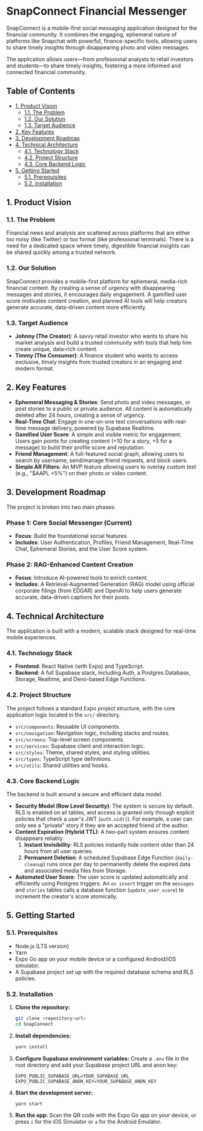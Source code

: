 # SnapConnect Financial Messenger

SnapConnect is a mobile-first social messaging application designed for the financial community. It combines the engaging, ephemeral nature of platforms like Snapchat with powerful, finance-specific tools, allowing users to share timely insights through disappearing photo and video messages.

The application allows users—from professional analysts to retail investors and students—to share timely insights, fostering a more informed and connected financial community.

## Table of Contents

- [1. Product Vision](#1-product-vision)
  - [1.1. The Problem](#11-the-problem)
  - [1.2. Our Solution](#12-our-solution)
  - [1.3. Target Audience](#13-target-audience)
- [2. Key Features](#2-key-features)
- [3. Development Roadmap](#3-development-roadmap)
- [4. Technical Architecture](#4-technical-architecture)
  - [4.1. Technology Stack](#41-technology-stack)
  - [4.2. Project Structure](#42-project-structure)
  - [4.3. Core Backend Logic](#43-core-backend-logic)
- [5. Getting Started](#5-getting-started)
  - [5.1. Prerequisites](#51-prerequisites)
  - [5.2. Installation](#52-installation)

## 1. Product Vision

### 1.1. The Problem
Financial news and analysis are scattered across platforms that are either too noisy (like Twitter) or too formal (like professional terminals). There is a need for a dedicated space where timely, digestible financial insights can be shared quickly among a trusted network.

### 1.2. Our Solution
SnapConnect provides a mobile-first platform for ephemeral, media-rich financial content. By creating a sense of urgency with disappearing messages and stories, it encourages daily engagement. A gamified user score motivates content creation, and planned AI tools will help creators generate accurate, data-driven content more efficiently.

### 1.3. Target Audience
- **Johnny (The Creator)**: A savvy retail investor who wants to share his market analysis and build a trusted community with tools that help him create unique, data-rich content.
- **Timmy (The Consumer)**: A finance student who wants to access exclusive, timely insights from trusted creators in an engaging and modern format.

## 2. Key Features

- **Ephemeral Messaging & Stories**: Send photo and video messages, or post stories to a public or private audience. All content is automatically deleted after 24 hours, creating a sense of urgency.
- **Real-Time Chat**: Engage in one-on-one text conversations with real-time message delivery, powered by Supabase Realtime.
- **Gamified User Score**: A simple and visible metric for engagement. Users gain points for creating content (+10 for a story, +5 for a message) to build their profile score and reputation.
- **Friend Management**: A full-featured social graph, allowing users to search by username, send/manage friend requests, and block users.
- **Simple AR Filters**: An MVP feature allowing users to overlay custom text (e.g., "$AAPL +5%") on their photo or video content.

## 3. Development Roadmap

The project is broken into two main phases:

### Phase 1: Core Social Messenger (Current)
- **Focus**: Build the foundational social features.
- **Includes**: User Authentication, Profiles, Friend Management, Real-Time Chat, Ephemeral Stories, and the User Score system.

### Phase 2: RAG-Enhanced Content Creation
- **Focus**: Introduce AI-powered tools to enrich content.
- **Includes**: A Retrieval-Augmented Generation (RAG) model using official corporate filings (from EDGAR) and OpenAI to help users generate accurate, data-driven captions for their posts.

## 4. Technical Architecture

The application is built with a modern, scalable stack designed for real-time mobile experiences.

### 4.1. Technology Stack
- **Frontend**: React Native (with Expo) and TypeScript.
- **Backend**: A full Supabase stack, including Auth, a Postgres Database, Storage, Realtime, and Deno-based Edge Functions.

### 4.2. Project Structure
The project follows a standard Expo project structure, with the core application logic located in the `src/` directory.

- `src/components`: Reusable UI components.
- `src/navigation`: Navigation logic, including stacks and routes.
- `src/screens`: Top-level screen components.
- `src/services`: Supabase client and interaction logic.
- `src/styles`: Theme, shared styles, and styling utilities.
- `src/types`: TypeScript type definitions.
- `src/utils`: Shared utilities and hooks.

### 4.3. Core Backend Logic
The backend is built around a secure and efficient data model.

- **Security Model (Row Level Security)**: The system is secure by default. RLS is enabled on all tables, and access is granted only through explicit policies that check a user's JWT (`auth.uid()`). For example, a user can only see a "private" story if they are an accepted friend of the author.
- **Content Expiration (Hybrid TTL)**: A two-part system ensures content disappears reliably.
    1.  **Instant Invisibility**: RLS policies instantly hide content older than 24 hours from all user queries.
    2.  **Permanent Deletion**: A scheduled Supabase Edge Function (`daily-cleanup`) runs once per day to permanently delete the expired data and associated media files from Storage.
- **Automated User Score**: The user score is updated automatically and efficiently using Postgres triggers. An `on insert` trigger on the `messages` and `stories` tables calls a database function (`update_user_score`) to increment the creator's score atomically.

## 5. Getting Started

### 5.1. Prerequisites
- Node.js (LTS version)
- Yarn
- Expo Go app on your mobile device or a configured Android/iOS simulator.
- A Supabase project set up with the required database schema and RLS policies.

### 5.2. Installation
1.  **Clone the repository:**
    ```sh
    git clone <repository-url>
    cd SnapConnect
    ```
2.  **Install dependencies:**
    ```sh
    yarn install
    ```
3.  **Configure Supabase environment variables:**
    Create a `.env` file in the root directory and add your Supabase project URL and anon key:
    ```
    EXPO_PUBLIC_SUPABASE_URL=YOUR_SUPABASE_URL
    EXPO_PUBLIC_SUPABASE_ANON_KEY=YOUR_SUPABASE_ANON_KEY
    ```
4.  **Start the development server:**
    ```sh
    yarn start
    ```
5.  **Run the app:**
    Scan the QR code with the Expo Go app on your device, or press `i` for the iOS Simulator or `a` for the Android Emulator.
